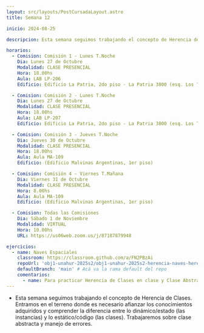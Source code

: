 ```yaml
---
layout: src/layouts/PostCursadaLayout.astro
title: Semana 12

inicio: 2024-08-25

descripcion: Esta semana seguimos trabajando el concepto de Herencia de Clases. Entramos en el terreno donde es necesario afianzar los conocimientos adquiridos y comprender la diferencia entre lo dinámico/estado (las instancias) y lo estático/código (las clases). Trabajaremos sobre clase abstracta y manejo de errores.

horarios:
  - Comision: Comisión 1 - Lunes T.Noche
    Dia: Lunes 27 de Octubre
    Modalidad: CLASE PRESENCIAL
    Hora: 18.00hs
    Aula: LAB LP-206
    Edificio: Edificio La Patria, 2do piso - La Patria 3800 (esq. Los Toldos)

  - Comision: Comisión 2 - Lunes T.Noche
    Dia: Lunes 27 de Octubre
    Modalidad: CLASE PRESENCIAL
    Hora: 18.00hs
    Aula: LAB LP-207
    Edificio: Edificio La Patria, 2do piso - La Patria 3800 (esq. Los Toldos)

  - Comision: Comisión 3 - Jueves T.Noche
    Dia: Jueves 30 de Octubre
    Modalidad: CLASE PRESENCIAL
    Hora: 18.00hs
    Aula: Aula MA-109
    Edificio: (Edificio Malvinas Argentinas, 1er piso)

  - Comision: Comisión 4 - Viernes T.Mañana
    Dia: Viernes 31 de Octubre
    Modalidad: CLASE PRESENCIAL
    Hora: 8.00hs
    Aula: Aula MA-109
    Edificio: (Edificio Malvinas Argentinas, 1er piso)

  - Comision: Todas las Comisiones
    Dia: Sábado 1 de Noviembre
    Modalidad: VIRTUAL
    Hora: 10.00hs
    URL: https://us06web.zoom.us/j/87187879948

ejercicios:
  - name: Naves Espaciales
    classroom: https://classroom.github.com/a/FN2PBzAi
    repoUrl: 'obj1-unahur-2025s2/obj1-unahur-2025s2-herencia-naves-herencia-NavesEspaciales' # Acá va la URL del repo sin el "https://github.com/"
    defaultBranch: 'main' # Acá va la rama default del repo
    comentarios:
      - name: Para practicar Herencia de Clases en clase y Clase Abstracta.
---
```


- Esta semana seguimos trabajando el concepto de Herencia de Clases. Entramos en el terreno donde es necesario afianzar los conocimientos adquiridos y comprender la diferencia entre lo dinámico/estado (las instancias) y lo estático/código (las clases). Trabajaremos sobre clase abstracta y manejo de errores.
